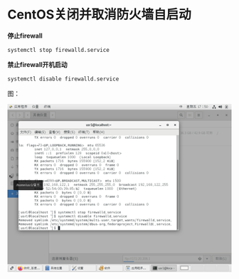 # CentOS关闭并取消防火墙自启动

**停止firewall**

```bash
systemctl stop firewalld.service 
```

**禁止firewall开机启动**

```bash
systemctl disable firewalld.service 
```

图：

![image-20230217175102015](CentOS关闭并取消防火墙自启动.assets/image-20230217175102015.png)